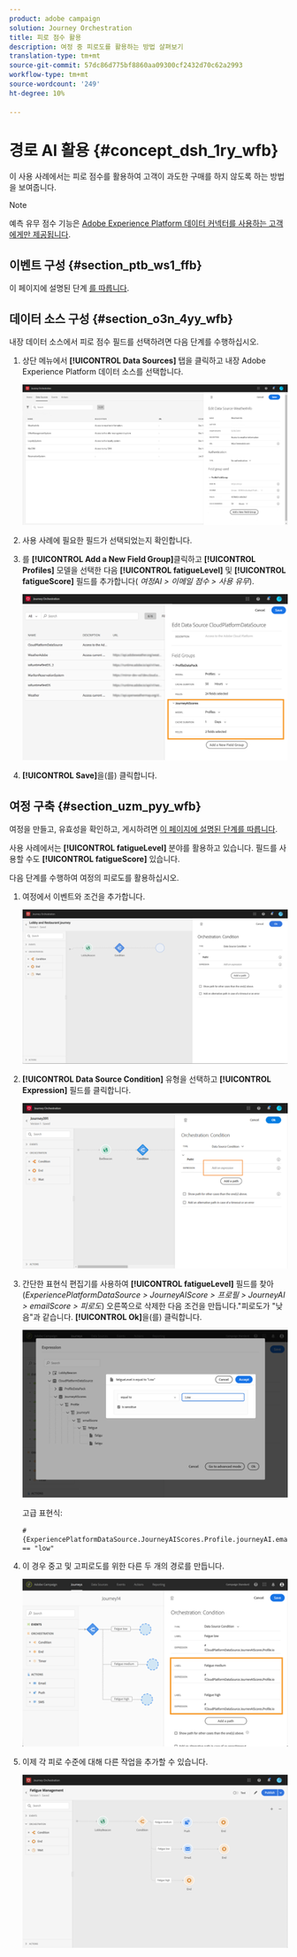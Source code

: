 ```yaml
---
product: adobe campaign
solution: Journey Orchestration
title: 피로 점수 활용
description: 여정 중 피로도를 활용하는 방법 살펴보기
translation-type: tm+mt
source-git-commit: 57dc86d775bf8860aa09300cf2432d70c62a2993
workflow-type: tm+mt
source-wordcount: '249'
ht-degree: 10%

---
```



# 경로 AI 활용 {#concept_dsh_1ry_wfb}

이 사용 사례에서는 피로 점수를 활용하여 고객이 과도한 구매를 하지 않도록 하는 방법을 보여줍니다.

>[!NOTE]
>
>예측 유무 점수 기능은 [Adobe Experience Platform 데이터 커넥터를 사용하는 고객에게만 제공됩니다](https://docs.adobe.com/content/help/en/campaign-standard/using/developing/mapping-campaign-and-aep-data/aep-about-data-connector.html).

## 이벤트 구성 {#section_ptb_ws1_ffb}

이 페이지에 설명된 단계 [를 따릅니다](../event/about-events.md).

## 데이터 소스 구성 {#section_o3n_4yy_wfb}

내장 데이터 소스에서 피로 점수 필드를 선택하려면 다음 단계를 수행하십시오.

1. 상단 메뉴에서 **[!UICONTROL Data Sources]** 탭을 클릭하고 내장 Adobe Experience Platform 데이터 소스를 선택합니다.

   ![](../assets/journey23.png)

1. 사용 사례에 필요한 필드가 선택되었는지 확인합니다.
1. 를 **[!UICONTROL Add a New Field Group]**&#x200B;클릭하고 **[!UICONTROL Profiles]** 모델을 선택한 다음 **[!UICONTROL fatigueLevel]** 및 **[!UICONTROL fatigueScore]** 필드를 추가합니다( _여정AI > 이메일 점수 > 사용 유무_).

   ![](../assets/journeyuc3_1.png)

1. **[!UICONTROL Save]**&#x200B;을(를) 클릭합니다.

## 여정 구축 {#section_uzm_pyy_wfb}

여정을 만들고, 유효성을 확인하고, 게시하려면 [이 페이지에 설명된 단계를 따릅니다](../building-journeys/journey.md).

사용 사례에서는 **[!UICONTROL fatigueLevel]** 분야를 활용하고 있습니다. 필드를 사용할 수도 **[!UICONTROL fatigueScore]** 있습니다.

다음 단계를 수행하여 여정의 피로도를 활용하십시오.

1. 여정에서 이벤트와 조건을 추가합니다.

   ![](../assets/journeyuc2_14.png)

1. **[!UICONTROL Data Source Condition]** 유형을 선택하고 **[!UICONTROL Expression]** 필드를 클릭합니다. 

   ![](../assets/journeyuc3_2.png)

1. 간단한 표현식 편집기를 사용하여 **[!UICONTROL fatigueLevel]** 필드를 찾아(_ExperiencePlatformDataSource > JourneyAIScore > 프로필 > JourneyAI > emailScore > 피로도_) 오른쪽으로 삭제한 다음 조건을 만듭니다.&quot;피로도가 &quot;낮음&quot;과 같습니다. **[!UICONTROL Ok]**&#x200B;을(를) 클릭합니다.

   ![](../assets/journeyuc3_3.png)

   고급 표현식:

   ```
   #{ExperiencePlatformDataSource.JourneyAIScores.Profile.journeyAI.emailScore.fatigue.fatigueLevel} == "low"
   ```

1. 이 경우 중고 및 고피로도를 위한 다른 두 개의 경로를 만듭니다.

   ![](../assets/journeyuc3_4.png)

1. 이제 각 피로 수준에 대해 다른 작업을 추가할 수 있습니다.

   ![](../assets/journeyuc3_5.png)
